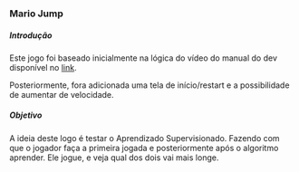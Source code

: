 ### Mario Jump


##### Introdução 

Este jogo foi baseado inicialmente na lógica do vídeo do manual do dev disponível no [link](https://www.youtube.com/watch?v=r9buAwVBDhA).

Posteriormente, fora adicionada uma tela de início/restart e a possibilidade de aumentar de velocidade.

##### Objetivo

A ideia deste logo é testar o Aprendizado Supervisionado. Fazendo com que o jogador faça a primeira jogada e posteriormente após o algoritmo aprender. Ele jogue, e veja qual dos dois vai mais longe.